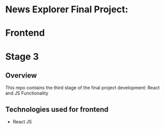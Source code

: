 # News Explorer Final Project: 
# Frontend 
# Stage 3

## Overview

This repo contains the third stage of the final project development: 
React and JS Functionality

## Technologies used for frontend

* React JS


